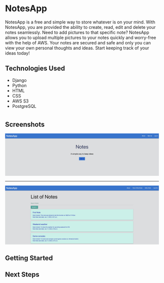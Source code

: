 <h1>NotesApp</h1>

NotesApp is a free and simple way to store whatever is on your mind. With NotesApp, you are provided the ability to create, read, edit and delete your notes seamlessly. Need to add pictures to that specific note? NotesApp allows you to upload multiple pictures to your notes quickly and worry-free with the help of AWS. Your notes are secured and safe and only you can view your own personal thoughts and ideas. Start keeping track of your ideas today! 

<h2>Technologies Used</h2>
<ul>
  <li>Django</li>
  <li>Python</li>
  <li>HTML</li>
  <li>CSS</li>
  <li>AWS S3</li>
  <li>PostgreSQL</li>

</ul>

# <h2>Screenshots</h2>

<img src="notes_app/main_app/static/screenshots/home_page.jpg"/>

<hr>

<img src="notes_app/main_app/static/screenshots/user_index_view.jpg"/>

<h2>Getting Started</h2>

<h2>Next Steps</h2>
